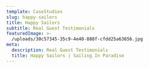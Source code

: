 ```yaml
---
template: CaseStudies
slug: happy-sailors
title: Happy Sailors
subtitle: Real Guest Testimonials
featuredImage: >-
  /uploads/30c57345-35c9-4e40-888f-cfdd25a63656.jpg
meta:
  description: Real Guest Testimonials
  title: Happy Sailors | Sailing In Paradise
---
```


